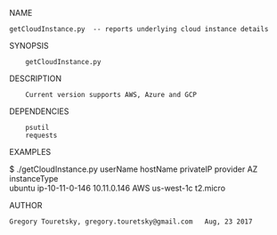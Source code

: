 NAME

    getCloudInstance.py  -- reports underlying cloud instance details

SYNOPSIS

		getCloudInstance.py

DESCRIPTION

        Current version supports AWS, Azure and GCP 

DEPENDENCIES

		psutil
		requests

EXAMPLES

$ ./getCloudInstance.py 
userName        hostName        privateIP       provider        AZ              instanceType    
ubuntu          ip-10-11-0-146  10.11.0.146     AWS             us-west-1c      t2.micro        


AUTHOR

    Gregory Touretsky, gregory.touretsky@gmail.com   Aug, 23 2017

